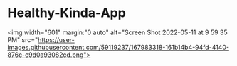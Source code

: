 # Healthy-Kinda-App
<img width="601" margin:"0 auto" alt="Screen Shot 2022-05-11 at 9 59 35 PM" src="https://user-images.githubusercontent.com/59119237/167983318-161b14b4-94fd-4140-876c-c9d0a93082cd.png">
